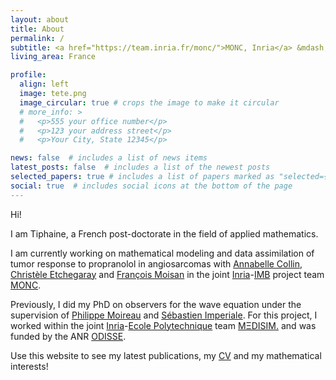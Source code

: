 ```yaml
---
layout: about
title: About
permalink: /
subtitle: <a href="https://team.inria.fr/monc/">MONC, Inria</a> &mdash; <a href="https://www.math.u-bordeaux.fr">Institut de Mathématiques de Bordeaux</a>
living_area: France

profile:
  align: left
  image: tete.png
  image_circular: true # crops the image to make it circular
  # more_info: >
  #   <p>555 your office number</p>
  #   <p>123 your address street</p>
  #   <p>Your City, State 12345</p>

news: false  # includes a list of news items
latest_posts: false  # includes a list of the newest posts
selected_papers: true # includes a list of papers marked as "selected={true}"
social: true  # includes social icons at the bottom of the page
---
```


Hi!

I am Tiphaine, a French post-doctorate in the field of applied mathematics.

I am currently working on mathematical modeling and data assimilation of tumor response to propranolol in angiosarcomas with [Annabelle Collin](http://annabellecollin.perso.math.cnrs.fr/), [Christèle Etchegaray](https://www.math.u-bordeaux.fr/~cetchegar001/) and [François Moisan](https://www.bricbordeaux.com/people/francois-moisan/) in the joint [Inria](https://www.inria.fr)-[IMB](https://www.math.u-bordeaux.fr/imb/spip.php) project team [MONC](https://team.inria.fr/monc/). 

Previously, I did my PhD on observers for the wave equation under the supervision of [Philippe Moireau](http://www.cmap.polytechnique.fr/~philippe.moireau/index.html) and [Sébastien Imperiale](https://m3disim.saclay.inria.fr/people/sebastien-imperiale/).
For this project, I worked within the joint [Inria](https://www.inria.fr)-[Ecole Polytechnique](https://www.polytechnique.edu) team [MΞDISIM.](https://m3disim.saclay.inria.fr/) and was funded by the ANR [ODISSE](https://anr-odisse.univ-lyon1.fr/).

Use this website to see my latest publications, my [CV](assets/pdf/cv.pdf) and my mathematical interests!


